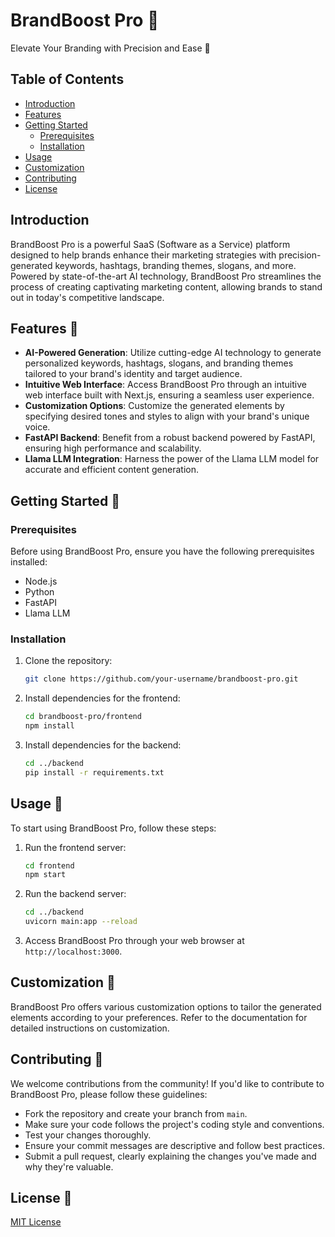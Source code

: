# BrandBoost Pro 🚀

Elevate Your Branding with Precision and Ease 🎯

<!-- ![BrandBoost Pro Logo](link/to/logo.png) Add your logo here -->

## Table of Contents

- [Introduction](#introduction)
- [Features](#features)
- [Getting Started](#getting-started)
  - [Prerequisites](#prerequisites)
  - [Installation](#installation)
- [Usage](#usage)
- [Customization](#customization)
- [Contributing](#contributing)
- [License](#license)

## Introduction

BrandBoost Pro is a powerful SaaS (Software as a Service) platform designed to help brands enhance their marketing strategies with precision-generated keywords, hashtags, branding themes, slogans, and more. Powered by state-of-the-art AI technology, BrandBoost Pro streamlines the process of creating captivating marketing content, allowing brands to stand out in today's competitive landscape.

## Features 🌟

- **AI-Powered Generation**: Utilize cutting-edge AI technology to generate personalized keywords, hashtags, slogans, and branding themes tailored to your brand's identity and target audience.
- **Intuitive Web Interface**: Access BrandBoost Pro through an intuitive web interface built with Next.js, ensuring a seamless user experience.
- **Customization Options**: Customize the generated elements by specifying desired tones and styles to align with your brand's unique voice.
- **FastAPI Backend**: Benefit from a robust backend powered by FastAPI, ensuring high performance and scalability.
- **Llama LLM Integration**: Harness the power of the Llama LLM model for accurate and efficient content generation.

## Getting Started 🚀

### Prerequisites

Before using BrandBoost Pro, ensure you have the following prerequisites installed:

- Node.js
- Python
- FastAPI
- Llama LLM

### Installation

1. Clone the repository:

   ```bash
   git clone https://github.com/your-username/brandboost-pro.git
   ```

2. Install dependencies for the frontend:

   ```bash
   cd brandboost-pro/frontend
   npm install
   ```

3. Install dependencies for the backend:

   ```bash
   cd ../backend
   pip install -r requirements.txt
   ```

## Usage 📝

To start using BrandBoost Pro, follow these steps:

1. Run the frontend server:

   ```bash
   cd frontend
   npm start
   ```

2. Run the backend server:

   ```bash
   cd ../backend
   uvicorn main:app --reload
   ```

3. Access BrandBoost Pro through your web browser at `http://localhost:3000`.

## Customization 🔧

BrandBoost Pro offers various customization options to tailor the generated elements according to your preferences. Refer to the documentation for detailed instructions on customization.

## Contributing 🤝

We welcome contributions from the community! If you'd like to contribute to BrandBoost Pro, please follow these guidelines:

- Fork the repository and create your branch from `main`.
- Make sure your code follows the project's coding style and conventions.
- Test your changes thoroughly.
- Ensure your commit messages are descriptive and follow best practices.
- Submit a pull request, clearly explaining the changes you've made and why they're valuable.

## License 📄

[MIT License](link/to/license)
